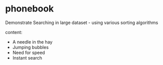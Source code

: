 # phonebook
Demonstrate Searching in large dataset - using various sorting algorithms

content:
- A needle in the hay
- Jumping bubbles
- Need for speed
- Instant search
